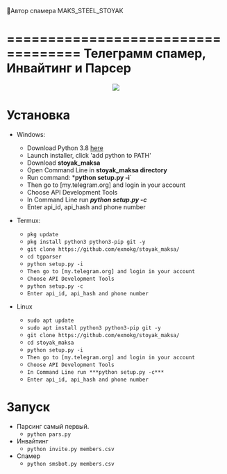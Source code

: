 🧾Автор спамера MAKS_STEEL_STOYAK

===================================
Телеграмм спамер, Инвайтинг и Парсер
===================================
<p align="center">
  <img src="https://i.imgur.com/5KZlpj5.png">
</p>

# Установка
* Windows:
  * Download Python 3.8 [here](https://www.python.org/downloads/release/python-38) 
  * Launch installer, click 'add python to PATH'
  * Download **stoyak_maksa**
  * Open Command Line in **stoyak_maksa directory**
  * Run command: ***python setup.py -i**`
  * Then go to [my.telegram.org] and login in your account
  * Choose API Development Tools
  * In Command Line run ***python setup.py -c***
  * Enter api_id, api_hash and phone number
  
* Termux:
  * `pkg update`
  * `pkg install python3 python3-pip git -y`
  * `git clone https://github.com/exmokg/stoyak_maksa/`
  * `cd tgparser`
  * `python setup.py -i`
  * `Then go to [my.telegram.org] and login in your account`
  * `Choose API Development Tools`
  * `python setup.py -c`
  * `Enter api_id, api_hash and phone number`
* Linux
  * `sudo apt update`
  * `sudo apt install python3 python3-pip git -y`
  * `git clone https://github.com/exmokg/stoyak_maksa/`
  * `cd stoyak_maksa`
  * `python setup.py -i`
  * `Then go to [my.telegram.org] and login in your account`
  * `Choose API Development Tools`
  * `In Command Line run ***python setup.py -c***`
  * `Enter api_id, api_hash and phone number`

# Запуск
* Парсинг самый первый. 
  * `python pars.py`
* Инвайтинг 
  * `python invite.py members.csv`
* Спамер
  * `python smsbot.py members.csv`
